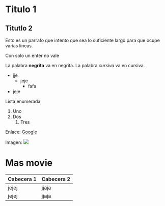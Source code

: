 # Titulo 1
## Titutlo 2

Esto es un parrafo que intento que sea lo suficiente largo para que ocupe varias lineas.

Con solo un enter no vale

La palabra **negrita** va en negrita. La palabra *cursiva* va en cursiva.

- jje
    - jeje
        - fafa
- jeje

Lista enumerada

1. Uno
1. Dos
    1. Tres


Enlace: [Google](https://google.com)

Imagen: ![](pinguino.jpg)

# Mas movie

| Cabecera 1 | Cabecera 2 |
|---|---|
| jejej | jjaja |
| jejej | jjaja |